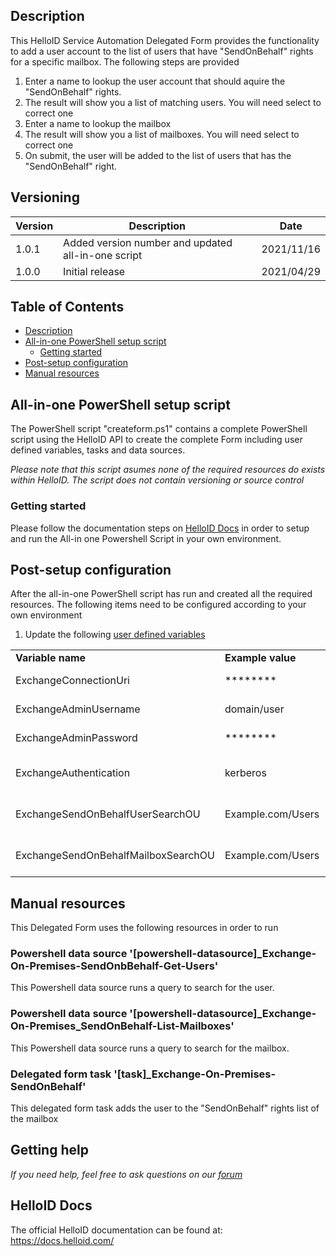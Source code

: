 <!-- Description -->
## Description
This HelloID Service Automation Delegated Form provides the functionality to add a user account to the list of users that have "SendOnBehalf" rights for a specific mailbox. The following steps are provided

 1. Enter a name to lookup the user account that should aquire the "SendOnBehalf" rights.
 2. The result will show you a list of matching users. You will need select to correct one
 3. Enter a name to lookup the mailbox
 4. The result will show you a list of mailboxes. You will need select to correct one
 5. On submit, the user will be added to the list of users that has the "SendOnBehalf" right.

## Versioning
| Version | Description | Date |
| - | - | - |
| 1.0.1   | Added version number and updated all-in-one script | 2021/11/16  |
| 1.0.0   | Initial release | 2021/04/29  |

<!-- TABLE OF CONTENTS -->
## Table of Contents
* [Description](#description)
* [All-in-one PowerShell setup script](#all-in-one-powershell-setup-script)
  * [Getting started](#getting-started)
* [Post-setup configuration](#post-setup-configuration)
* [Manual resources](#manual-resources)


## All-in-one PowerShell setup script
The PowerShell script "createform.ps1" contains a complete PowerShell script using the HelloID API to create the complete Form including user defined variables, tasks and data sources.

 _Please note that this script asumes none of the required resources do exists within HelloID. The script does not contain versioning or source control_


### Getting started
Please follow the documentation steps on [HelloID Docs](https://docs.helloid.com/hc/en-us/articles/360017556559-Service-automation-GitHub-resources) in order to setup and run the All-in one Powershell Script in your own environment.


## Post-setup configuration
After the all-in-one PowerShell script has run and created all the required resources. The following items need to be configured according to your own environment
 1. Update the following [user defined variables](https://docs.helloid.com/hc/en-us/articles/360014169933-How-to-Create-and-Manage-User-Defined-Variables)
<table>
  <tr><td><strong>Variable name</strong></td><td><strong>Example value</strong></td><td><strong>Description</strong></td></tr>
  <tr><td>ExchangeConnectionUri</td><td>********</td><td>Exchange server URI</td></tr>
  <tr><td>ExchangeAdminUsername</td><td>domain/user</td><td>Exchange server admin account</td></tr>
  <tr><td>ExchangeAdminPassword</td><td>********</td><td>Exchange server admin password</td></tr>
  <tr><td>ExchangeAuthentication</td><td>kerberos</td><td>Exchange server authentication method</td></tr>
  <tr><td>ExchangeSendOnBehalfUserSearchOU</td><td>Example.com/Users</td><td>OrganizationalUnit to search for useraccount</td></tr>
   <tr><td>ExchangeSendOnBehalfMailboxSearchOU</td><td>Example.com/Users</td><td>OrganizationalUnit to search for mailbox</td></tr>
</table>

## Manual resources
This Delegated Form uses the following resources in order to run

### Powershell data source '[powershell-datasource]_Exchange-On-Premises-SendOnbBehalf-Get-Users'
This Powershell data source runs a query to search for the user.

### Powershell data source '[powershell-datasource]_Exchange-On-Premises_SendOnBehalf-List-Mailboxes'
This Powershell data source runs a query to search for the mailbox.

### Delegated form task '[task]_Exchange-On-Premises-SendOnBehalf'
This delegated form task adds the user to the "SendOnBehalf" rights list of the mailbox

## Getting help
_If you need help, feel free to ask questions on our [forum](https://forum.helloid.com/forum/helloid-connectors/service-automation/252-helloid-sa-exchange-onpremises-sendonbehalf)_

## HelloID Docs
The official HelloID documentation can be found at: https://docs.helloid.com/